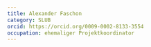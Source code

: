 ```yaml
---
title: Alexander Faschon
category: SLUB
orcid: https://orcid.org/0009-0002-8133-3554
occupation: ehemaliger Projektkoordinator
---
```

